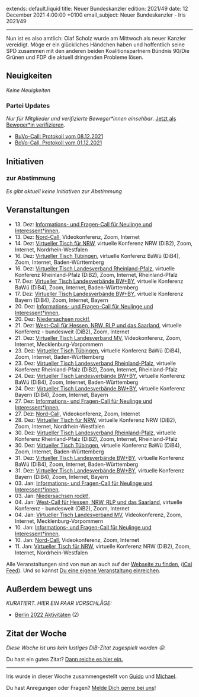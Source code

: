 
extends: default.liquid
title: Neuer Bundeskanzler
edition: 2021/49
date: 12 December 2021 4:00:00 +0100
email_subject: Neuer Bundeskanzler - Iris 2021/49

---
Nun ist es also amtlich: Olaf Scholz wurde am Mittwoch als neuer Kanzler vereidigt. Möge er ein glückliches Händchen haben und hoffentlich seine SPD zusammen mit den anderen beiden Koalitionspartnern Bündnis 90/Die Grünen und FDP die aktuell dringenden Probleme lösen.

## Neuigkeiten

_Keine Neuigkeiten_

### Partei Updates

_Nur für Mitglieder und verifizierte Beweger\*innen einsehbar_. [Jetzt als Beweger\*in verifizieren](https://bewegung.jetzt/bewegerin-werden/).

 - [BuVo-Call: Protokoll vom 08.12.2021](https://marktplatz.bewegung.jetzt/t/buvo-call-protokoll-vom-08-12-2021/39175)
 - [BoVo-Call. Protokoll vom 01.12.2021](https://marktplatz.bewegung.jetzt/t/bovo-call-protokoll-vom-01-12-2021/39123)

## Initiativen

### zur Abstimmung
_Es gibt aktuell keine Initiativen zur Abstimmung_

## Veranstaltungen

 - 13.&nbsp;Dez: [Informations- und Fragen-Call für Neulinge und Interessent*innen](https://bewegung.jetzt/veranstaltungen/informations-und-fragen-call-fuer-neulinge-und-interessentinnen-2021-12-13/), 
 - 13.&nbsp;Dez: [Nord-Call](https://bewegung.jetzt/veranstaltungen/nord-call-2021-12-13/), Videokonferenz, Zoom, Internet
 - 14.&nbsp;Dez: [Virtueller Tisch für NRW](https://bewegung.jetzt/veranstaltungen/virtueller-tisch-landesverbaende-bwby-2021-12-14/), virtuelle Konferenz NRW (DiB2), Zoom, Internet, Nordrhein-Westfalen
 - 16.&nbsp;Dez: [Virtueller Tisch Tübingen](https://bewegung.jetzt/veranstaltungen/virtueller-tisch-tuebingen-2021-12-16/), virtuelle Konferenz BaWü (DiB4), Zoom, Internet, Baden-Württemberg
 - 16.&nbsp;Dez: [Virtueller Tisch Landesverband Rheinland-Pfalz](https://bewegung.jetzt/veranstaltungen/virtueller-tisch-landesverband-rheinland-pfalz-2021-12-16/), virtuelle Konferenz Rheinland-Pfalz (DiB2), Zoom, Internet, Rheinland-Pfalz
 - 17.&nbsp;Dez: [Virtueller Tisch Landesverbände BW+BY](https://bewegung.jetzt/veranstaltungen/virtueller-tisch-landesverbaende-bwby-3-2021-12-17/), virtuelle Konferenz BaWü (DiB4), Zoom, Internet, Baden-Württemberg
 - 17.&nbsp;Dez: [Virtueller Tisch Landesverbände BW+BY](https://bewegung.jetzt/veranstaltungen/virtueller-tisch-landesverbaende-bwby-2-2021-12-17/), virtuelle Konferenz Bayern (DiB4), Zoom, Internet, Bayern
 - 20.&nbsp;Dez: [Informations- und Fragen-Call für Neulinge und Interessent*innen](https://bewegung.jetzt/veranstaltungen/informations-und-fragen-call-fuer-neulinge-und-interessentinnen-2021-12-20/), 
 - 20.&nbsp;Dez: [Niedersachsen rockt!](https://bewegung.jetzt/veranstaltungen/niedersachsen-call-2021-12-20/), 
 - 21.&nbsp;Dez: [West-Call für Hessen, NRW, RLP und das Saarland](https://bewegung.jetzt/veranstaltungen/west-call-fuer-hessen-nrw-rlp-und-das-saarland-2021-12-21/), virtuelle Konferenz - bundesweit (DiB2), Zoom, Internet
 - 21.&nbsp;Dez: [Virtueller Tisch Landesverband MV](https://bewegung.jetzt/veranstaltungen/mv-call-2021-12-21/), Videokonferenz, Zoom, Internet, Mecklenburg-Vorpommern
 - 23.&nbsp;Dez: [Virtueller Tisch Tübingen](https://bewegung.jetzt/veranstaltungen/virtueller-tisch-tuebingen-2021-12-23/), virtuelle Konferenz BaWü (DiB4), Zoom, Internet, Baden-Württemberg
 - 23.&nbsp;Dez: [Virtueller Tisch Landesverband Rheinland-Pfalz](https://bewegung.jetzt/veranstaltungen/virtueller-tisch-landesverband-rheinland-pfalz-2021-12-23/), virtuelle Konferenz Rheinland-Pfalz (DiB2), Zoom, Internet, Rheinland-Pfalz
 - 24.&nbsp;Dez: [Virtueller Tisch Landesverbände BW+BY](https://bewegung.jetzt/veranstaltungen/virtueller-tisch-landesverbaende-bwby-3-2021-12-24/), virtuelle Konferenz BaWü (DiB4), Zoom, Internet, Baden-Württemberg
 - 24.&nbsp;Dez: [Virtueller Tisch Landesverbände BW+BY](https://bewegung.jetzt/veranstaltungen/virtueller-tisch-landesverbaende-bwby-2-2021-12-24/), virtuelle Konferenz Bayern (DiB4), Zoom, Internet, Bayern
 - 27.&nbsp;Dez: [Informations- und Fragen-Call für Neulinge und Interessent*innen](https://bewegung.jetzt/veranstaltungen/informations-und-fragen-call-fuer-neulinge-und-interessentinnen-2021-12-27/), 
 - 27.&nbsp;Dez: [Nord-Call](https://bewegung.jetzt/veranstaltungen/nord-call-2021-12-27/), Videokonferenz, Zoom, Internet
 - 28.&nbsp;Dez: [Virtueller Tisch für NRW](https://bewegung.jetzt/veranstaltungen/virtueller-tisch-landesverbaende-bwby-2021-12-28/), virtuelle Konferenz NRW (DiB2), Zoom, Internet, Nordrhein-Westfalen
 - 30.&nbsp;Dez: [Virtueller Tisch Landesverband Rheinland-Pfalz](https://bewegung.jetzt/veranstaltungen/virtueller-tisch-landesverband-rheinland-pfalz-2021-12-30/), virtuelle Konferenz Rheinland-Pfalz (DiB2), Zoom, Internet, Rheinland-Pfalz
 - 30.&nbsp;Dez: [Virtueller Tisch Tübingen](https://bewegung.jetzt/veranstaltungen/virtueller-tisch-tuebingen-2021-12-30/), virtuelle Konferenz BaWü (DiB4), Zoom, Internet, Baden-Württemberg
 - 31.&nbsp;Dez: [Virtueller Tisch Landesverbände BW+BY](https://bewegung.jetzt/veranstaltungen/virtueller-tisch-landesverbaende-bwby-3-2021-12-31/), virtuelle Konferenz BaWü (DiB4), Zoom, Internet, Baden-Württemberg
 - 31.&nbsp;Dez: [Virtueller Tisch Landesverbände BW+BY](https://bewegung.jetzt/veranstaltungen/virtueller-tisch-landesverbaende-bwby-2-2021-12-31/), virtuelle Konferenz Bayern (DiB4), Zoom, Internet, Bayern
 - 03.&nbsp;Jan: [Informations- und Fragen-Call für Neulinge und Interessent*innen](https://bewegung.jetzt/veranstaltungen/informations-und-fragen-call-fuer-neulinge-und-interessentinnen-2022-01-03/), 
 - 03.&nbsp;Jan: [Niedersachsen rockt!](https://bewegung.jetzt/veranstaltungen/niedersachsen-call-2022-01-03/), 
 - 04.&nbsp;Jan: [West-Call für Hessen, NRW, RLP und das Saarland](https://bewegung.jetzt/veranstaltungen/west-call-fuer-hessen-nrw-rlp-und-das-saarland-2022-01-04/), virtuelle Konferenz - bundesweit (DiB2), Zoom, Internet
 - 04.&nbsp;Jan: [Virtueller Tisch Landesverband MV](https://bewegung.jetzt/veranstaltungen/mv-call-2022-01-04/), Videokonferenz, Zoom, Internet, Mecklenburg-Vorpommern
 - 10.&nbsp;Jan: [Informations- und Fragen-Call für Neulinge und Interessent*innen](https://bewegung.jetzt/veranstaltungen/informations-und-fragen-call-fuer-neulinge-und-interessentinnen-2022-01-10/), 
 - 10.&nbsp;Jan: [Nord-Call](https://bewegung.jetzt/veranstaltungen/nord-call-2022-01-10/), Videokonferenz, Zoom, Internet
 - 11.&nbsp;Jan: [Virtueller Tisch für NRW](https://bewegung.jetzt/veranstaltungen/virtueller-tisch-landesverbaende-bwby-2022-01-11/), virtuelle Konferenz NRW (DiB2), Zoom, Internet, Nordrhein-Westfalen

Alle Veranstaltungen sind von nun an auch auf der [Webseite zu finden](https://bewegung.jetzt/veranstaltungen/), ([iCal Feed](https://bewegung.jetzt/?ical=1)). Und so kannst [Du eine eigene Veranstaltung einreichen](https://marktplatz.bewegung.jetzt/t/eine-veranstaltung-auf-der-webseite-einreichen/21379).


## Außerdem bewegt uns

_KURATIERT. HIER EIN PAAR VORSCHLÄGE:_
 - [Berlin 2022 Aktivitäten](https://marktplatz.bewegung.jetzt/t/berlin-2022-aktivitaeten/39163) (2)


## Zitat der Woche
_Diese Woche ist uns kein lustiges DiB-Zitat zugespielt worden ☹._

Du hast ein gutes Zitat? [Dann reiche es hier ein.](https://marktplatz.bewegung.jetzt/t/fortsetzung-lustige-dib-zitate/24431)


---

Iris wurde in dieser Woche zusammengestellt von [Guido](https://marktplatz.bewegung.jetzt/u/Guido/) und [Michael](https://marktplatz.bewegung.jetzt/u/MichaelVoss/).

Du hast Anregungen oder Fragen? [Melde Dich gerne bei uns](https://marktplatz.bewegung.jetzt/t/neu-iris-die-woechtliche-zusammenfasssung-zum-sonntagsbrunch/10990)!

